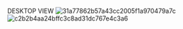 DESKTOP VIEW 
![31a77862b57a43cc2005f1a970479a7c](https://user-images.githubusercontent.com/80320950/184510395-78cce451-b051-431f-8cec-6f2b687df7c9.png)
![c2b2b4aa24bffc3c8ad31dc767e4c3a6](https://user-images.githubusercontent.com/80320950/184510400-49ea091c-2f2b-4c9e-a871-43f4b6ebbb23.png)
